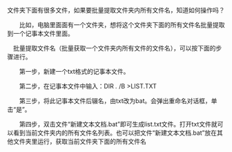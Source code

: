 文件夹下面有很多文件，如果要批量提取文件夹内所有文件名，知道如何操作吗？

　　比如，电脑里面面有一个文件夹，想将这个文件夹下面的所有文件名批量提取到一个记事本文件里面。

　批量提取文件名（批量获取一个文件夹内所有文件的文件名），可以按下面的步骤进行。

　　第一步，新建一个txt格式的记事本文件。

　　第二步，在记事本文件中输入：DIR *.*  /B >LIST.TXT


　　第三步，将此记事本文件后辍名，由txt改为bat。会弹出重命名对话框，单击“是”。

　　第四步，双击文件“新建文本文档.bat”即可生成list.txt文件。打开txt文件就可以看到当前文件夹内的所有文件名列表。也可以把文件“新建文本文档.bat”放在其他文件夹里运行，获取当前文件夹下面的所有文件名
